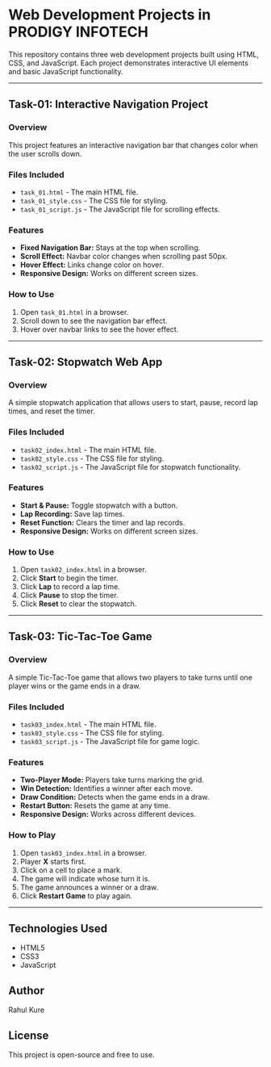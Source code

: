 # Web Development Projects in PRODIGY INFOTECH 

This repository contains three web development projects built using HTML, CSS, and JavaScript. Each project demonstrates interactive UI elements and basic JavaScript functionality.

---

## Task-01: Interactive Navigation Project

### Overview
This project features an interactive navigation bar that changes color when the user scrolls down.

### Files Included
- `task_01.html` - The main HTML file.
- `task_01_style.css` - The CSS file for styling.
- `task_01_script.js` - The JavaScript file for scrolling effects.

### Features
- **Fixed Navigation Bar:** Stays at the top when scrolling.
- **Scroll Effect:** Navbar color changes when scrolling past 50px.
- **Hover Effect:** Links change color on hover.
- **Responsive Design:** Works on different screen sizes.

### How to Use
1. Open `task_01.html` in a browser.
2. Scroll down to see the navigation bar effect.
3. Hover over navbar links to see the hover effect.

---

## Task-02: Stopwatch Web App

### Overview
A simple stopwatch application that allows users to start, pause, record lap times, and reset the timer.

### Files Included
- `task02_index.html` - The main HTML file.
- `task02_style.css` - The CSS file for styling.
- `task02_script.js` - The JavaScript file for stopwatch functionality.

### Features
- **Start & Pause:** Toggle stopwatch with a button.
- **Lap Recording:** Save lap times.
- **Reset Function:** Clears the timer and lap records.
- **Responsive Design:** Works on different screen sizes.

### How to Use
1. Open `task02_index.html` in a browser.
2. Click **Start** to begin the timer.
3. Click **Lap** to record a lap time.
4. Click **Pause** to stop the timer.
5. Click **Reset** to clear the stopwatch.

---

## Task-03: Tic-Tac-Toe Game

### Overview
A simple Tic-Tac-Toe game that allows two players to take turns until one player wins or the game ends in a draw.

### Files Included
- `task03_index.html` - The main HTML file.
- `task03_style.css` - The CSS file for styling.
- `task03_script.js` - The JavaScript file for game logic.

### Features
- **Two-Player Mode:** Players take turns marking the grid.
- **Win Detection:** Identifies a winner after each move.
- **Draw Condition:** Detects when the game ends in a draw.
- **Restart Button:** Resets the game at any time.
- **Responsive Design:** Works across different devices.

### How to Play
1. Open `task03_index.html` in a browser.
2. Player **X** starts first.
3. Click on a cell to place a mark.
4. The game will indicate whose turn it is.
5. The game announces a winner or a draw.
6. Click **Restart Game** to play again.

---

## Technologies Used
- HTML5
- CSS3
- JavaScript

## Author
Rahul Kure

## License
This project is open-source and free to use.
